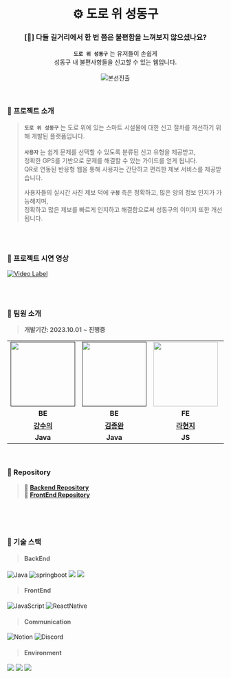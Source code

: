 
<div align="center">
  
# ⚙️ 도로 위 성동구

### [🤔] 다들 길거리에서 한 번 쯤은 불편함을 느껴보지 않으셨나요?


**`도로 위 성동구`** 는 유저들이 손쉽게
<br> 성동구 내 불편사항들을 신고할 수 있는 웹입니다. 
<br><br>![본선진출](https://img.shields.io/badge/본선진출-black?style=flat&logo=Pinboard)
</div>

<br>



### 🚩 프로젝트 소개
> **`도로 위 성동구`** 는 도로 위에 있는 스마트 시설물에 대한 신고 절차를 개선하기 위해 개발된 플랫폼입니다. <br>
> <br>
> **`사용자`** 는 쉽게 문제를 선택할 수 있도록 분류된 신고 유형을 제공받고, <br>
> 정확한 GPS를 기반으로 문제를 해결할 수 있는 가이드를 얻게 됩니다.  <br>
> QR로 연동된 반응형 웹을 통해 사용자는 간단하고 편리한 제보 서비스를 제공받습니다. <br>
> 
> 사용자들의 실시간 사진 제보 덕에 **`구청`** 측은 정확하고, 많은 양의 정보 인지가 가능해지며, <br>
> 정확하고 많은 제보를 빠르게 인지하고 해결함으로써 성동구의 이미지 또한 개선됩니다. 

<br>
<br>

### 🚩 프로젝트 시연 영상

[![Video Label](https://github.com/fixplzz/.github/assets/88484476/1563ee1f-7a0f-422f-a55d-c469e6da8c44)](https://www.youtube.com/watch?v=RC6hm5rRaIQ)

<br>
<br>

### 🚩 팀원 소개
> **개발기간: 2023.10.01 ~ 진행중**

<table>
  <tr>
    <td align="center"><a href=""><img src="https://avatars.githubusercontent.com/u/61495627?v=4" width="150px;" alt="">
    <td align="center"><a href=""><img src="https://avatars.githubusercontent.com/u/115992753?v=4" width="150px;" alt="">
    <td align="center"><a href="https://github.com/raxchaz"><img src="https://avatars.githubusercontent.com/raxchaz" width="150px;" alt="">
    <td align="center"><a href="https://github.com/Dylan-SonJungin"><img src="https://avatars.githubusercontent.com/u/88484476?v=4" width="150px;" alt="">
    <td align="center"><a href="https://github.com/fakerdeft"><img src="https://avatars.githubusercontent.com/u/98208452?v=4" width="150px;" alt="">
  </tr>
      
  <tr>
    <td align="center"><strong>BE</strong></td>
    <td align="center"><strong>BE</strong></td>
    <td align="center"><strong>FE</strong></td>
    <td align="center"><strong>BE</strong></td>
    <td align="center"><strong>BE</strong></td>
  </tr>
      
  <tr>
    <td align="center"><a href="https://github.com/numerical43"><b>강수의</b></td>
    <td align="center"><a href="https://github.com/Subak-Uncle"><b>김종완</b></td>
    <td align="center"><a href="https://github.com/raxchaz"><b>라현지</b></td>
    <td align="center"><a href="https://github.com/Dylan-SonJungin"><b>손정인</b></td>
    <td align="center"><a href="https://github.com/fakerdeft"><b>조만제</b></td>
  </tr>

  <tr>
    <td align="center"><strong>Java</strong></td>
    <td align="center"><strong>Java</strong></td>
    <td align="center"><strong>JS</strong></td>
    <td align="center"><strong>Java</strong></td>
    <td align="center"><strong>Java</strong></td>
  </tr>
</table>
<br>

### 🚩 Repository <br>
> 📑 **[Backend Repository](https://github.com/fixplzz/fixplz-BE)** <br>
> 📑 **[FrontEnd Repository](https://github.com/fixplzz/fixplz-FE)** <br>

<br>


<br>
<br>

### 🚩 기술 스택
> #### BackEnd
![Java](https://img.shields.io/badge/java-007396?style=flat&logo=java&logoColor=white)
![springboot](https://img.shields.io/badge/springboot-6DB33F?style=flat&logo=springboot&logoColor=white)
<img src="https://img.shields.io/badge/mysql-4479A1?style=flat&logo=mysql&logoColor=white"> 
<img src="https://img.shields.io/badge/firebase-FFCA28?style=flat&logo=firebase&logoColor=white">
> #### FrontEnd
![JavaScript](https://img.shields.io/badge/JavaScript-F7DF1E?style=flat&logo=Javascript&logoColor=white)
![ReactNative](https://img.shields.io/badge/ReactNative-61DAFB?style=flat&logo=React&logoColor=white)

> #### Communication
![Notion](https://img.shields.io/badge/notion-000000?style=flat&logo=notion&logoColor=white)
![Discord](https://img.shields.io/badge/discord-5865F2?style=flat&logo=discord&logoColor=white)
> #### Environment
<img src="https://img.shields.io/badge/Intelii J-000000?style=flat&logo=intellijidea&logoColor=white"> <img src="https://img.shields.io/badge/vscode-007ACC?style=flat&logo=vscode&logoColor=white"> <img src="https://img.shields.io/badge/GitHub-000000?style=flat&logo=github&logoColor=white">

<br>
<br>





